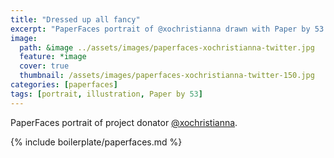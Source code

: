 ```yaml
---
title: "Dressed up all fancy"
excerpt: "PaperFaces portrait of @xochristianna drawn with Paper by 53 on an iPad."
image: 
  path: &image ../assets/images/paperfaces-xochristianna-twitter.jpg 
  feature: *image
  cover: true
  thumbnail: /assets/images/paperfaces-xochristianna-twitter-150.jpg
categories: [paperfaces]
tags: [portrait, illustration, Paper by 53]
---
```


PaperFaces portrait of project donator [@xochristianna](https://twitter.com/xochristianna).

{% include boilerplate/paperfaces.md %}

